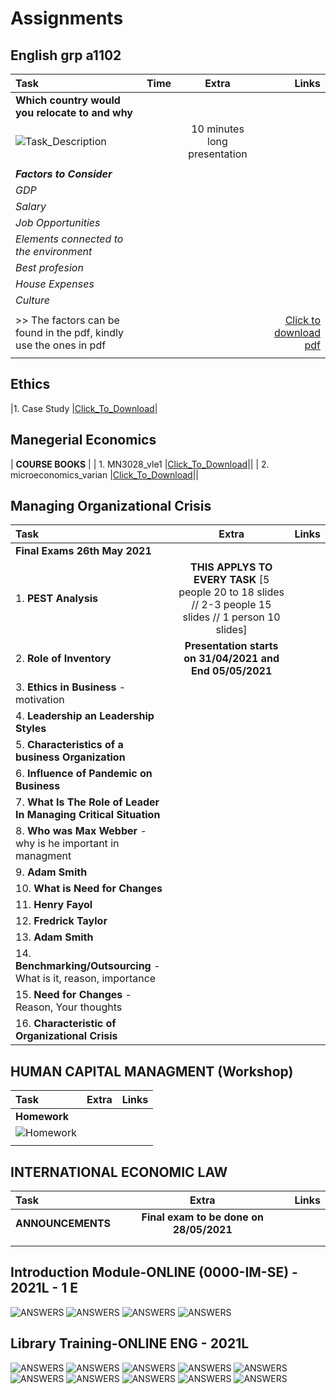 # Assignments  

## English grp a1102      

| Task                                        | Time         | Extra                    | Links  |
| :--------------------------------              | :----------: | :-----------:            | ------:|
| **Which country would you relocate to and why**| |   |  |
|  ![Task_Description](Country_to_relocate.png "Presentation")   |                      |  10 minutes long presentation  |        |
|                                                |              |                                          |        |
|    **_Factors to Consider_**                       |       |
|     _GDP_                                      |
|     _Salary_                                   |
|     _Job Opportunities_                        ||||
|     _Elements connected to the environment_    ||||
|     _Best profesion_                           ||||
|     _House Expenses_                           ||||
|     _Culture_                                  ||||
|                                                ||||
| >> The factors can be found in the pdf, kindly use the ones in pdf          |||[Click to download pdf](http://bit.ly/English_task) |
|                                                ||||

## Ethics

|1. Case Study |[Click_To_Download](http://bit.ly/Ethics_Case_Study)|

## Manegerial Economics

| **COURSE BOOKS**   |
| 1. MN3028_vle1  |[Click_To_Download](http://bit.ly/bookone_)||
| 2. microeconomics_varian  |[Click_To_Download](http://bit.ly/booktwo_)||


## Managing Organizational Crisis


| Task                              | Extra                                                                     | Links    |
| :-------------                    | :----------:                                                              | -----------: |
|**Final Exams 26th May 2021**|||
| 1. **PEST Analysis**           | **THIS APPLYS TO EVERY TASK** [5 people 20 to 18 slides // 2-3 people 15 slides // 1 person 10 slides]    |    |
| 2. **Role of Inventory**               | **Presentation starts on  31/04/2021 and End 05/05/2021**      | | 
| 3. **Ethics in Business** -motivation               |                                                                           | | 
| 4. **Leadership an Leadership Styles**               |                                                                           | | 
| 5. **Characteristics of a business Organization**              |                                                                           | | 
| 6. **Influence of Pandemic on Business**               |                                                                           | | 
| 7. **What Is The Role of Leader In Managing Critical Situation**               |                                                                           | | 
| 8. **Who was Max Webber** - why is he important in managment                |                                                                           | | 
| 9. **Adam Smith** |||
| 10. **What is Need for Changes**|||
| 11. **Henry Fayol**|||
| 12. **Fredrick Taylor**|||
| 13. **Adam Smith**|||
| 14. **Benchmarking/Outsourcing** - What is it, reason, importance|||
| 15. **Need for Changes**  - Reason, Your thoughts |||
| 16. **Characteristic of Organizational Crisis**|||


## HUMAN CAPITAL MANAGMENT (Workshop)

| Task                              | Extra                                                                     | Links    |
| :-------------                    | :----------:                                                              | -----------: |
| **Homework** | |    |
|  ![Homework](HCM_homework.png "Homework View")| |    |
|  | |    |


## INTERNATIONAL ECONOMIC LAW

| Task                              | Extra                                                                     | Links    |
| :-------------                    | :----------:                                                              | -----------: |
| **ANNOUNCEMENTS** | **Final exam to be done on 28/05/2021**|    |
|  | |    |
|  | |    |



## Introduction Module-ONLINE (0000-IM-SE) - 2021L - 1 E

![ANSWERS](intercultural_communication1.PNG "OnlineTest")
![ANSWERS](intercultural_communication2.PNG "OnlineTest")
![ANSWERS](intercultural_communication3.PNG "OnlineTest")
![ANSWERS](intercultural_communication4.PNG "OnlineTest")

## Library Training-ONLINE ENG - 2021L

![ANSWERS](one.jpg "OnlineTest")
![ANSWERS](two.jpg "OnlineTest")
![ANSWERS](three.jpg "OnlineTest")
![ANSWERS](four.jpg "OnlineTest")
![ANSWERS](five.jpg "OnlineTest")
![ANSWERS](six.jpg "OnlineTest")
![ANSWERS](seven.jpg "OnlineTest")
![ANSWERS](eight.jpg "OnlineTest")
![ANSWERS](nine.jpg "OnlineTest")
![ANSWERS](ten.jpg "OnlineTest")




